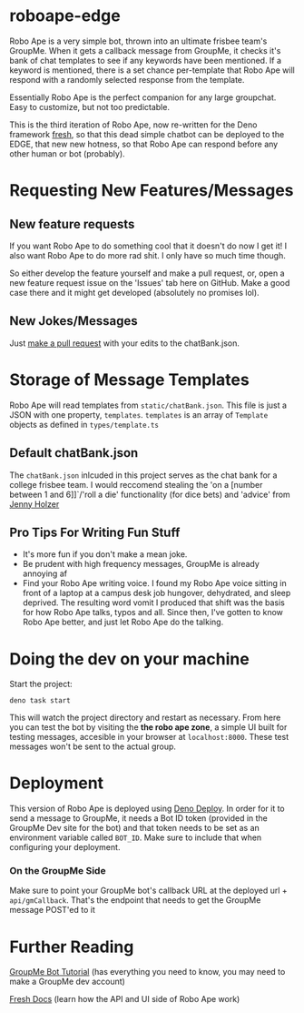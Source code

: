 # roboape-edge

Robo Ape is a very simple bot, thrown into an ultimate frisbee team's GroupMe. When it gets a callback message from GroupMe, it checks it's bank of chat templates to see if any keywords have been mentioned. If a keyword is mentioned, there is a set chance per-template that Robo Ape will respond with a randomly selected response from the template.

Essentially Robo Ape is the perfect companion for any large groupchat. Easy to customize, but not too predictable. 

This is the third iteration of Robo Ape, now re-written for the Deno framework [fresh](https://fresh.deno.dev/), so that this dead simple chatbot can be deployed to the EDGE, that new new hotness, so that Robo Ape can respond before any other human or bot (probably).

# Requesting New Features/Messages

## New feature requests
If you want Robo Ape to do something cool that it doesn't do now I get it! I also want Robo Ape to do more rad shit. I only have so much time though. 

So either develop the feature yourself and make a pull request, or, open a new feature request issue on the 'Issues' tab here on GitHub. Make a good case there and it might get developed (absolutely no promises lol).

## New Jokes/Messages
Just [make a pull request](https://docs.github.com/en/pull-requests/collaborating-with-pull-requests/proposing-changes-to-your-work-with-pull-requests/creating-a-pull-request) with your edits to the chatBank.json. 

# Storage of Message Templates

Robo Ape will read templates from `static/chatBank.json`. This file is just a JSON with one property, `templates`. `templates` is an array of `Template` objects as defined in `types/template.ts`

## Default chatBank.json

The `chatBank.json` inlcuded in this project serves as the chat bank for a college frisbee team. I would reccomend stealing the 'on a \[number between 1 and 6]\]`/'roll a die' functionality (for dice bets) and 'advice' from [Jenny Holzer](https://www.cs.utexas.edu/~field/holzer/truisms.txt)

## Pro Tips For Writing Fun Stuff
- It's more fun if you don't make a mean joke.
- Be prudent with high frequency messages, GroupMe is already annoying af
- Find your Robo Ape writing voice. I found my Robo Ape voice sitting in front of a laptop at a campus desk job hungover, dehydrated, and sleep deprived. The resulting word vomit I produced that shift was the basis for how Robo Ape talks, typos and all. Since then, I've gotten to know Robo Ape better, and just let Robo Ape do the talking. 



# Doing the dev on your machine

Start the project:

```
deno task start
```

This will watch the project directory and restart as necessary. From here you can test the bot by visiting the **the robo ape zone**, a simple UI built for testing messages, accesible in your browser at `localhost:8000`. These test messages won't be sent to the actual group.


# Deployment

This version of Robo Ape is deployed using [Deno Deploy](https://deno.com/deploy). In order for it to send a message to GroupMe, it needs a Bot ID token (provided in the GroupMe Dev site for the bot) and that token needs to be set as an environment variable called `BOT_ID`. Make sure to include that when configuring your deployment.


### On the GroupMe Side

Make sure to point your GroupMe bot's callback URL at the deployed url + `api/gmCallback`. That's the endpoint that needs to get the GroupMe message POST'ed to it


# Further Reading

[GroupMe Bot Tutorial](https://dev.groupme.com/tutorials/bots) (has everything you need to know, you may need to make a GroupMe dev account)

[Fresh Docs](https://fresh.deno.dev/docs/getting-started) (learn how the API and UI side of Robo Ape work)